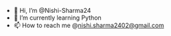 - 👋 Hi, I’m @Nishi-Sharma24
- 🌱 I’m currently learning Python
- 📫 How to reach me @nishi.sharma2402@gmail.com

<!---
Nishi-Sharma24/Nishi-Sharma24 is a ✨ special ✨ repository because its `README.md` (this file) appears on your GitHub profile.
You can click the Preview link to take a look at your changes.
--->
